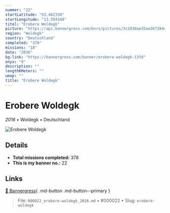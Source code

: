 ```yaml
---
nummer: "22"
startLatitude: "53.462334"
startLongitude: "13.594348"
titel: "Erobere Woldegk"
picture: "https://api.bannergress.com/bnrs/pictures/3c2830ae35ae267284d887f7097ce367"
region: "Woldegk"
country: "Deutschland"
completed: "378"
missions: "18"
date: "2016"
bg-link: "https://bannergress.com/banner/erobere-woldegk-13fd"
onyx: "0"
description: ""
lengthKMeters: ""
umap: ""
title: "Erobere Woldegk"
---
```

# Erobere Woldegk

*2016* • Woldegk • Deutschland

![Erobere Woldegk](https://api.bannergress.com/bnrs/pictures/3c2830ae35ae267284d887f7097ce367)

## Details


- **Total missions completed:** 378
- **This is my banner no.:** 22




## Links
[🔗 Bannergress](https://bannergress.com/banner/erobere-woldegk-13fd){ .md-button .md-button--primary }



> File: `000022_erobere-woldegk_2016.md` • #000022 • Slug: `erobere-woldegk`
